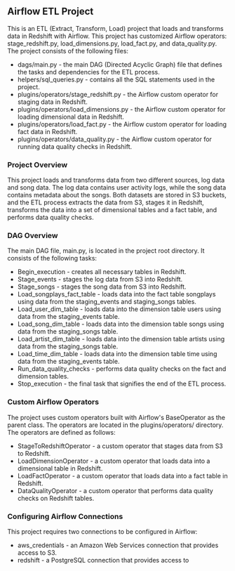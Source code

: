 ## Airflow ETL Project
This is an ETL (Extract, Transform, Load) project that loads and transforms data in Redshift with Airflow. This project has customized Airflow operators: stage_redshift.py, load_dimensions.py, load_fact.py, and data_quality.py. The project consists of the following files:

* dags/main.py - the main DAG (Directed Acyclic Graph) file that defines the tasks and dependencies for the ETL process.
* helpers/sql_queries.py - contains all the SQL statements used in the project.
* plugins/operators/stage_redshift.py - the Airflow custom operator for staging data in Redshift.
* plugins/operators/load_dimensions.py - the Airflow custom operator for loading dimensional data in Redshift.
* plugins/operators/load_fact.py - the Airflow custom operator for loading fact data in Redshift.
* plugins/operators/data_quality.py - the Airflow custom operator for running data quality checks in Redshift.
### Project Overview
This project loads and transforms data from two different sources, log data and song data. The log data contains user activity logs, while the song data contains metadata about the songs. Both datasets are stored in S3 buckets, and the ETL process extracts the data from S3, stages it in Redshift, transforms the data into a set of dimensional tables and a fact table, and performs data quality checks.

### DAG Overview
The main DAG file, main.py, is located in the project root directory. It consists of the following tasks:

* Begin_execution - creates all necessary tables in Redshift.
* Stage_events - stages the log data from S3 into Redshift.
* Stage_songs - stages the song data from S3 into Redshift.
* Load_songplays_fact_table - loads data into the fact table songplays using data from the staging_events and staging_songs tables.
* Load_user_dim_table - loads data into the dimension table users using data from the staging_events table.
* Load_song_dim_table - loads data into the dimension table songs using data from the staging_songs table.
* Load_artist_dim_table - loads data into the dimension table artists using data from the staging_songs table.
* Load_time_dim_table - loads data into the dimension table time using data from the staging_events table.
* Run_data_quality_checks - performs data quality checks on the fact and dimension tables.
* Stop_execution - the final task that signifies the end of the ETL process.
### Custom Airflow Operators
The project uses custom operators built with Airflow's BaseOperator as the parent class. The operators are located in the plugins/operators/ directory. The operators are defined as follows:

* StageToRedshiftOperator - a custom operator that stages data from S3 to Redshift.
* LoadDimensionOperator - a custom operator that loads data into a dimensional table in Redshift.
* LoadFactOperator - a custom operator that loads data into a fact table in Redshift.
* DataQualityOperator - a custom operator that performs data quality checks on Redshift tables.
### Configuring Airflow Connections
This project requires two connections to be configured in Airflow:

* aws_credentials - an Amazon Web Services connection that provides access to S3.
* redshift - a PostgreSQL connection that provides access to
